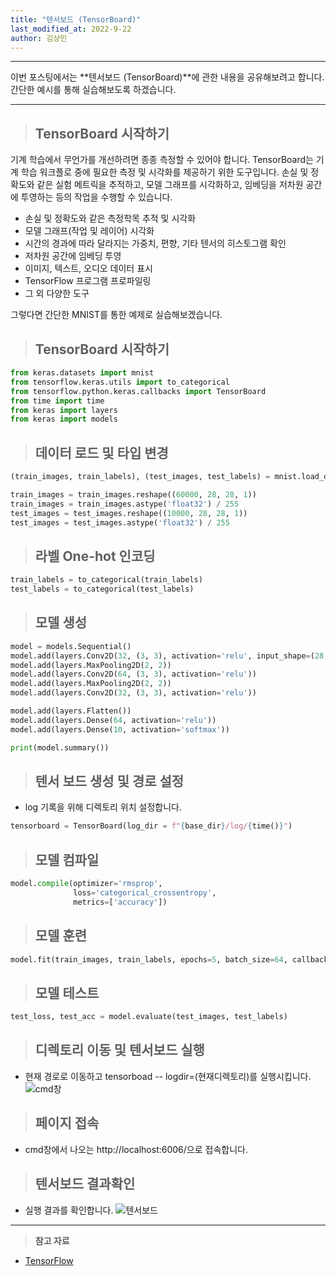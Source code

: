 ```yaml
---
title: "텐서보드 (TensorBoard)"
last_modified_at: 2022-9-22
author: 김상민
---
```


-------------

이번 포스팅에서는 **텐서보드 (TensorBoard)**에 관한 내용을 공유해보려고 합니다. 간단한 예시를 통해 실습해보도록 하겠습니다.

---------------

> ## TensorBoard 시작하기
기계 학습에서 무언가를 개선하려면 종종 측정할 수 있어야 합니다. TensorBoard는 기계 학습 워크플로 중에 필요한 측정 및 시각화를 제공하기 위한 도구입니다. 손실 및 정확도와 같은 실험 메트릭을 추적하고, 모델 그래프를 시각화하고, 임베딩을 저차원 공간에 투영하는 등의 작업을 수행할 수 있습니다.

   - 손실 및 정확도와 같은 측정학목 추적 및 시각화
   - 모델 그래프(작업 및 레이어) 시각화
   - 시간의 경과에 따라 달라지는 가중치, 편향, 기타 텐서의 히스토그램 확인
   - 저차원 공간에 임베딩 투영
   - 이미지, 텍스트, 오디오 데이터 표시
   - TensorFlow 프로그램 프로파일링
   - 그 외 다양한 도구


그렇다면 간단한 MNIST를 통한 예제로 실습해보겠습니다.


> ## TensorBoard 시작하기
```Python
from keras.datasets import mnist
from tensorflow.keras.utils import to_categorical
from tensorflow.python.keras.callbacks import TensorBoard
from time import time
from keras import layers
from keras import models
```


> ## 데이터 로드 및 타입 변경
```Python
(train_images, train_labels), (test_images, test_labels) = mnist.load_data() 

train_images = train_images.reshape((60000, 28, 28, 1))
train_images = train_images.astype('float32') / 255
test_images = test_images.reshape((10000, 28, 28, 1))
test_images = test_images.astype('float32') / 255
```


> ## 라벨 One-hot 인코딩
```Python
train_labels = to_categorical(train_labels)
test_labels = to_categorical(test_labels)
```


> ## 모델 생성
```Python
model = models.Sequential()
model.add(layers.Conv2D(32, (3, 3), activation='relu', input_shape=(28, 28, 1), padding='same'))
model.add(layers.MaxPooling2D(2, 2))
model.add(layers.Conv2D(64, (3, 3), activation='relu'))
model.add(layers.MaxPooling2D(2, 2))
model.add(layers.Conv2D(32, (3, 3), activation='relu'))

model.add(layers.Flatten())
model.add(layers.Dense(64, activation='relu'))
model.add(layers.Dense(10, activation='softmax'))

print(model.summary())
```


> ## 텐서 보드 생성 및 경로 설정
   - log 기록을 위해 디렉토리 위치 설정합니다.
```Python
tensorboard = TensorBoard(log_dir = f"{base_dir}/log/{time()}")
```


> ## 모델 컴파일
```Python
model.compile(optimizer='rmsprop',
              loss='categorical_crossentropy',
              metrics=['accuracy'])
```


> ## 모델 훈련
```Python
model.fit(train_images, train_labels, epochs=5, batch_size=64, callbacks=[tensorboard])
```


> ## 모델 테스트
```Python
test_loss, test_acc = model.evaluate(test_images, test_labels)
```


> ## 디렉토리 이동 및 텐서보드 실행
  - 현재 경로로 이동하고 tensorboad -- logdir=(현재디렉토리)를 실행시킵니다.
![cmd창](https://user-images.githubusercontent.com/60912905/191175474-12d9da01-6c44-48fd-bc27-9e74fe416cb8.JPG)


> ## 페이지 접속
  - cmd창에서 나오는 http://localhost:6006/으로 접속합니다.


> ## 텐서보드 결과확인
  - 실행 결과를 확인합니다.
![텐서보드](https://user-images.githubusercontent.com/60912905/191176037-23f790e0-4044-4590-add6-c692a61b74f6.JPG)


------------------------

> **참고 자료**  
* [TensorFlow](https://www.tensorflow.org/tensorboard/get_started?hl=ko)
